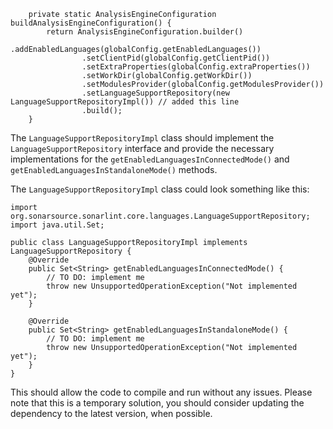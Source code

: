 ```
    private static AnalysisEngineConfiguration buildAnalysisEngineConfiguration() {
        return AnalysisEngineConfiguration.builder()
                .addEnabledLanguages(globalConfig.getEnabledLanguages())
                .setClientPid(globalConfig.getClientPid())
                .setExtraProperties(globalConfig.extraProperties())
                .setWorkDir(globalConfig.getWorkDir())
                .setModulesProvider(globalConfig.getModulesProvider())
                .setLanguageSupportRepository(new LanguageSupportRepositoryImpl()) // added this line
                .build();
    }
```
The `LanguageSupportRepositoryImpl` class should implement the `LanguageSupportRepository` interface and provide the necessary implementations for the `getEnabledLanguagesInConnectedMode()` and `getEnabledLanguagesInStandaloneMode()` methods.

The `LanguageSupportRepositoryImpl` class could look something like this:
```
import org.sonarsource.sonarlint.core.languages.LanguageSupportRepository;
import java.util.Set;

public class LanguageSupportRepositoryImpl implements LanguageSupportRepository {
    @Override
    public Set<String> getEnabledLanguagesInConnectedMode() {
        // TO DO: implement me
        throw new UnsupportedOperationException("Not implemented yet");
    }

    @Override
    public Set<String> getEnabledLanguagesInStandaloneMode() {
        // TO DO: implement me
        throw new UnsupportedOperationException("Not implemented yet");
    }
}
```
This should allow the code to compile and run without any issues.
Please note that this is a temporary solution, you should consider updating the dependency to the latest version, when possible.